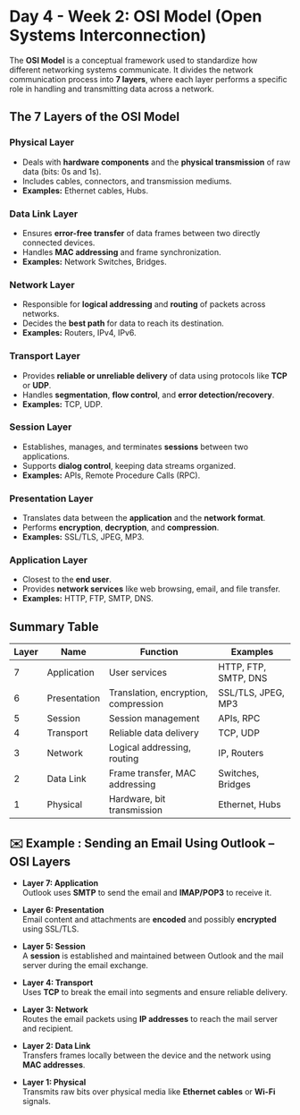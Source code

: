 #  Day 4 - Week 2: OSI Model (Open Systems Interconnection)

The **OSI Model** is a conceptual framework used to standardize how different networking systems communicate. It divides the network communication process into **7 layers**, where each layer performs a specific role in handling and transmitting data across a network.


## The 7 Layers of the OSI Model


### Physical Layer  
- Deals with **hardware components** and the **physical transmission** of raw data (bits: 0s and 1s).  
- Includes cables, connectors, and transmission mediums.  
- **Examples:** Ethernet cables, Hubs.


###  Data Link Layer  
- Ensures **error-free transfer** of data frames between two directly connected devices.  
- Handles **MAC addressing** and frame synchronization.  
- **Examples:** Network Switches, Bridges.


###  Network Layer  
- Responsible for **logical addressing** and **routing** of packets across networks.  
- Decides the **best path** for data to reach its destination.  
- **Examples:** Routers, IPv4, IPv6.


###  Transport Layer  
- Provides **reliable or unreliable delivery** of data using protocols like **TCP** or **UDP**.  
- Handles **segmentation**, **flow control**, and **error detection/recovery**.  
- **Examples:** TCP, UDP.


###  Session Layer  
- Establishes, manages, and terminates **sessions** between two applications.  
- Supports **dialog control**, keeping data streams organized.  
- **Examples:** APIs, Remote Procedure Calls (RPC).


###  Presentation Layer  
- Translates data between the **application** and the **network format**.  
- Performs **encryption**, **decryption**, and **compression**.  
- **Examples:** SSL/TLS, JPEG, MP3.


###  Application Layer  
- Closest to the **end user**.  
- Provides **network services** like web browsing, email, and file transfer.  
- **Examples:** HTTP, FTP, SMTP, DNS.


##  Summary Table

| Layer | Name             | Function                            | Examples               |
|-------|------------------|-------------------------------------|------------------------|
| 7     | Application       | User services                       | HTTP, FTP, SMTP, DNS   |
| 6     | Presentation      | Translation, encryption, compression| SSL/TLS, JPEG, MP3     |
| 5     | Session           | Session management                  | APIs, RPC              |
| 4     | Transport         | Reliable data delivery              | TCP, UDP               |
| 3     | Network           | Logical addressing, routing         | IP, Routers            |
| 2     | Data Link         | Frame transfer, MAC addressing      | Switches, Bridges      |
| 1     | Physical          | Hardware, bit transmission          | Ethernet, Hubs         |




















## ✉️ Example : Sending an Email Using Outlook – OSI Layers

- **Layer 7: Application**  
  Outlook uses **SMTP** to send the email and **IMAP/POP3** to receive it.

- **Layer 6: Presentation**  
  Email content and attachments are **encoded**  and possibly **encrypted** using SSL/TLS.

- **Layer 5: Session**  
  A **session** is established and maintained between Outlook and the mail server during the email exchange.

- **Layer 4: Transport**  
  Uses **TCP** to break the email into segments and ensure reliable delivery.

- **Layer 3: Network**  
  Routes the email packets using **IP addresses** to reach the mail server and recipient.

- **Layer 2: Data Link**  
  Transfers frames locally between the device and the network using **MAC addresses**.

- **Layer 1: Physical**  
  Transmits raw bits over physical media like **Ethernet cables** or **Wi-Fi** signals.






